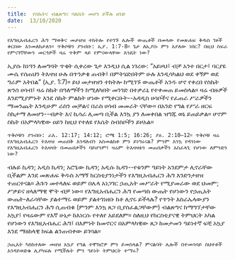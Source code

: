 ```yaml
---
title:  የስኬትና ብልጽግና ባለቤት መሆን ይችሉ ዘንድ
date:  13/10/2020
---
```


`የእግዚአብሔርን ሕግ ማወቅና መታዘዝ ተከትሎ የተገኙ ሌሎች ውጤቶች በመላው የመጽሐፍ ቅዱስ ገጾች ቀርበው እንመለከታለን። ጥቅሶቹን ያንብቡ: ኢያ. 1:7-8። ጌታ ለኢያሱ ምን እያለው ነበር? በዚህ ስፍራ የምናገኛቸውን መርኅዎች ዛሬ ጥቅም ላይ የምናውላቸው እንዴት ነው?`

ኢያሱ ከነዓን ለመግባት ጥቂት ሲቀረው ጌታ እንዲህ ሲል ነገረው: “አይዞህ፤ ብቻ አንተ በርታ፤ ባርያዬ ሙሴ የሰጠህን ትእዛዝ ሁሉ በጥንቃቄ ጠብቅ፤ በምትሄድበትም ሁሉ እንዲሳካልህ ወደ ቀኝም ወደ ግራም አትበል” (ኢያ. 1:7)። ይህ መታዘዝን ተከትሎ ከሚገኙ ውጤቶች አንዱ ሆኖ የቀረበ የስኬት ጽንሰ ሀሳብ፤ ዛሬ ስኬት በዓለማችን ከሚለካበት መንገድ በተቃራኒ የተቀመጠ ይመስላል። ዛሬ ብዙዎች እንደሚያምኑት እንደ ሰኬት ምልክት ሆነው የሚቀርቡት--አዳዲስ ሀሳቦችና የፈጠራ ሥራዎችን ማመንጨት እንዲሁም ራስን መቻልና በራስ ሀሳብ መመራት ናቸው። በአንድ የግል የሥራ ዘርፍ ስኬታማ ለመሆን--ብቃት እና ኪሳራ ሊመጣ ቢችል እንኳ ያን ለመቀበል ዝግጁ ወኔ ይጠይቃል። ሆኖም ስኬት በአምላካዊው ዐይን ከዚህ የተለዩ የእሴት ስብስቦችን ይዞአል።

`ጥቅሶቹን ያንብቡ: ራእ. 12:17; 14:12; ሮሜ 1:5; 16:26; ያዕ. 2:10–12። ጥቅሶቹ ዛሬ የእግዚአብሔርን ትእዛዝ መጠበቅ እንዳለብን አስመልክቶ ምን ይነግሩናል? ምንም እንኳ የዳንነው የእግዚአብሔርን ትእዛዛት በመጠበቃችን ባይሆንም፤ ዛሬም ትእዛዛቱን መጠበቃችን አስፈላጊ የሆነው ለምንድን ነው?`

ብሉይ ኪዳን; አዲስ ኪዳን; አሮጌው ኪዳን; አዲሱ ኪዳን--የቱንም ዓይነት አንደምታ ሊኖራቸው ቢችልም እንደ መጽሐፍ ቅዱስ አማኝ ክርስቲያንነታችን የእግዚአብሔርን ሕግ እንድንታዘዝ ተጠርተናል። ሕጉን መተላለፍ ወይም በሌላ አነጋገር ኃጢአት መሥራት የሚያመራው ወደ ህመም; ሥቃይና ዘላለማዊ ሞት ብቻ ነው። የእግዚአብሔርን ሕግ የመጣስ ውጤት የሆነውን የኃጢአት ውጤት-ለራሳቸው ያልተማሩ ወይም ያልተገነዘቡ ከቶ ሊኖሩ ይችላሉ? የጥንት እስራኤላውያን የእግዚአብሔርን ሕግ ሲጠብቁ (ምንም እንኳ ጸጋ ቢያስፈልጋቸውም) ብልጽግና ከማግኘታቸው አኳያ፤ የዛሬውም የእኛ ሁኔታ ከእነርሱ የተለየ አይደለም። ስለዚህ የክርስቲያናዊ ትምህርት አካል የሆነውን የእግዚአብሔር ሕግ፤ በእምነት ከመኖርና በአምላካዊው ጸጋ ከመታመን ዓይነተኛ ፍቺ አኳያ እንደ ማዕከላዊ ክፍል ልንጠብቀው ይገባል።

`ኃጢአት ካስከተለው መዘዝ አኳያ የግል ተሞክሮዎ ምን ይመስላል? ምናልባት ሌሎች በተመሳሳይ ስህተቶች እንዳይወድቁ ሊያካፍሉ የሚችሉት ምን ዓይነት ትምህርት ተማሩ?`